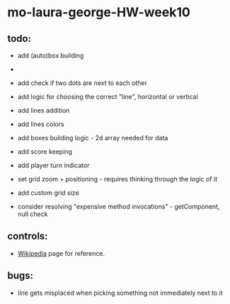 # mo-laura-george-HW-week10

## todo:

* add (auto)box building
* 



* add check if two dots are next to each other
* add logic for choosing the correct "line", horizontal or vertical
* add lines addition
* add lines colors
* add boxes building logic - 2d array needed for data
* add score keeping
* add player turn indicator
* set grid zoom + positioning - requires thinking through the logic of it
* add custom grid size
* consider resolving "expensive method invocations" - getComponent, null check

## controls:

* [Wikipedia](https://en.wikipedia.org/wiki/Dots_and_Boxes) page for reference.

## bugs:

* line gets misplaced when picking something not immediately next to it